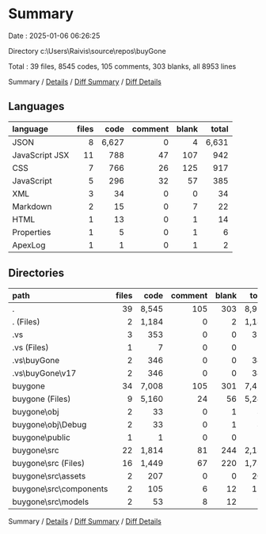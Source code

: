 # Summary

Date : 2025-01-06 06:26:25

Directory c:\\Users\\Raivis\\source\\repos\\buyGone

Total : 39 files,  8545 codes, 105 comments, 303 blanks, all 8953 lines

Summary / [Details](details.md) / [Diff Summary](diff.md) / [Diff Details](diff-details.md)

## Languages
| language | files | code | comment | blank | total |
| :--- | ---: | ---: | ---: | ---: | ---: |
| JSON | 8 | 6,627 | 0 | 4 | 6,631 |
| JavaScript JSX | 11 | 788 | 47 | 107 | 942 |
| CSS | 7 | 766 | 26 | 125 | 917 |
| JavaScript | 5 | 296 | 32 | 57 | 385 |
| XML | 3 | 34 | 0 | 0 | 34 |
| Markdown | 2 | 15 | 0 | 7 | 22 |
| HTML | 1 | 13 | 0 | 1 | 14 |
| Properties | 1 | 5 | 0 | 1 | 6 |
| ApexLog | 1 | 1 | 0 | 1 | 2 |

## Directories
| path | files | code | comment | blank | total |
| :--- | ---: | ---: | ---: | ---: | ---: |
| . | 39 | 8,545 | 105 | 303 | 8,953 |
| . (Files) | 2 | 1,184 | 0 | 2 | 1,186 |
| .vs | 3 | 353 | 0 | 0 | 353 |
| .vs (Files) | 1 | 7 | 0 | 0 | 7 |
| .vs\\buyGone | 2 | 346 | 0 | 0 | 346 |
| .vs\\buyGone\\v17 | 2 | 346 | 0 | 0 | 346 |
| buygone | 34 | 7,008 | 105 | 301 | 7,414 |
| buygone (Files) | 9 | 5,160 | 24 | 56 | 5,240 |
| buygone\\obj | 2 | 33 | 0 | 1 | 34 |
| buygone\\obj\\Debug | 2 | 33 | 0 | 1 | 34 |
| buygone\\public | 1 | 1 | 0 | 0 | 1 |
| buygone\\src | 22 | 1,814 | 81 | 244 | 2,139 |
| buygone\\src (Files) | 16 | 1,449 | 67 | 220 | 1,736 |
| buygone\\src\\assets | 2 | 207 | 0 | 0 | 207 |
| buygone\\src\\components | 2 | 105 | 6 | 12 | 123 |
| buygone\\src\\models | 2 | 53 | 8 | 12 | 73 |

Summary / [Details](details.md) / [Diff Summary](diff.md) / [Diff Details](diff-details.md)